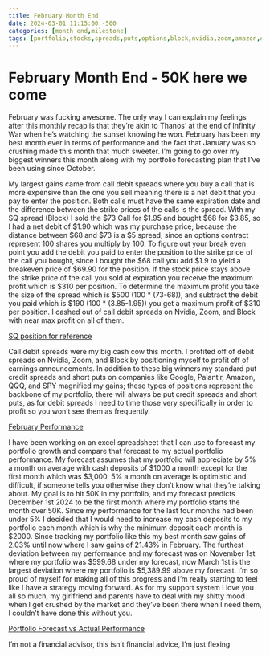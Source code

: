```yaml
---
title: February Month End 
date: 2024-03-01 11:15:00 -500
categories: [month end,milestone]
tags: [portfolio,stocks,spreads,puts,options,block,nvidia,zoom,amazon,earnings,month end,forecast,performance]
---
```


# February Month End - 50K here we come

February was fucking awesome. The only way I can explain my feelings after this monthly recap is that they’re akin to Thanos’ at the end of Infinity War when he’s watching the sunset knowing he won. February has been my best month ever in terms of performance and the fact that January was so crushing made this month that much sweeter. I’m going to go over my biggest winners this month along with my portfolio forecasting plan that I’ve been using since October.

My largest gains came from call debit spreads where you buy a call that is more expensive than the one you sell meaning there is a net debit that you pay to enter the position. Both calls must have the same expiration date and the difference between the strike prices of the calls is the spread. With my SQ spread (Block) I sold the $73 Call for $1.95 and bought $68 for $3.85, so I had a net debit of $1.90 which was my purchase price; because the distance between $68 and $73 is a $5 spread, since an options contract represent 100 shares you multiply by 100. To figure out your break even point you add the debit you paid to enter the position to the strike price of the call you bought, since I bought the $68 call you add $1.9 to yield a breakeven price of $69.90 for the position. If the stock price stays above the strike price of the call you sold at expiration you receive the maximum profit which is $310 per position. To determine the maximum profit you take the size of the spread which is $500 (100 * (73-68)), and subtract the debit you paid which is $190 (100 * (3.85-1.95)) you get a maximum profit of $310 per position. I cashed out of call debit spreads on Nvidia, Zoom, and Block with near max profit on all of them.

[SQ position for reference](/assets/sqcds02222024.png)

Call debit spreads were my big cash cow this month. I profited off of debit spreads on Nvidia, Zoom, and Block by positioning myself to profit off of earnings announcements. In addition to these big winners my standard put credit spreads and short puts on companies like Google, Palantir, Amazon, QQQ, and SPY magnified my gains; these types of positions represent the backbone of my portfolio, there will always be put credit spreads and short puts, as for debit spreads I need to time those very specifically in order to profit so you won’t see them as frequently.

[February Performance](/assets/performancefebruary030124.png)

I have been working on an excel spreadsheet that I can use to forecast my portfolio growth and compare that forecast to my actual portfolio performance. My forecast assumes that my portfolio will appreciate by 5% a month on average with cash deposits of $1000 a month except for the first month which was $3,000. 5% a month on average is optimistic and difficult, if someone tells you otherwise they don’t know what they’re talking about. My goal is to hit 50K in my portfolio, and my forecast predicts December 1st 2024 to be the first month where my portfolio starts the month over 50K. Since my performance for the last four months had been under 5% I decided that I would need to increase my cash deposits to my portfolio each month which is why the minimum deposit each month is $2000. Since tracking my portfolio like this my best month saw gains of 2.03% until now where I saw gains of 21.43% in February. The furthest deviation between my performance and my forecast was on November 1st where my portfolio was $599.68 under my forecast, now March 1st is the largest deviation where my portfolio is $5,389.99 above my forecast. I’m so proud of myself for making all of this progress and I’m really starting to feel like I have a strategy moving forward. As for my support system I love you all so much, my girlfriend and parents have to deal with my shitty mood when I get crushed by the market and they’ve been there when I need them, I couldn’t have done this without you.

[Portfolio Forecast vs Actual Performance](/assets/portforecast03012024.png)

I’m not a financial advisor, this isn’t financial advice, I’m just flexing
